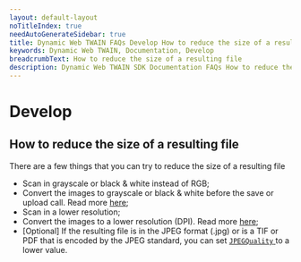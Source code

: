 ```yaml
---
layout: default-layout
noTitleIndex: true
needAutoGenerateSidebar: true
title: Dynamic Web TWAIN FAQs Develop How to reduce the size of a resulting file
keywords: Dynamic Web TWAIN, Documentation, Develop
breadcrumbText: How to reduce the size of a resulting file
description: Dynamic Web TWAIN SDK Documentation FAQs How to reduce the size of a resulting file
---
```


# Develop

## How to reduce the size of a resulting file

There are a few things that you can try to reduce the size of a resulting file

* Scan in grayscale or black & white instead of RGB; 
* Convert the images to grayscale or black & white before the save or upload call. Read more [here]({{site.indepth}}features/edit.html#working-with-pixels-and-bit-depth); 
* Scan in a lower resolution; 
* Convert the images to a lower resolution (DPI). Read more [here]({{site.indepth}}features/edit.html#working-with-pixels-and-bit-depth); 
* [Optional] If the resulting file is in the JPEG format (.jpg) or is a TIF or PDF that is encoded by the JPEG standard, you can set [ `JPEGQuality` ]({{site.info}}api/WebTwain_IO.html#jpegquality) to a lower value.